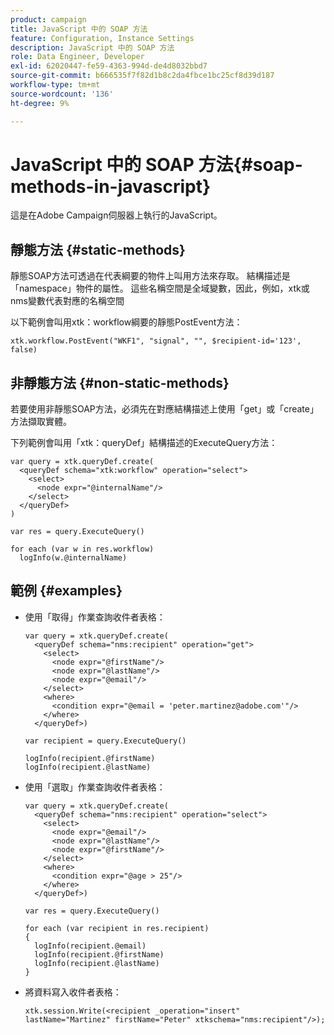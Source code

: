 ```yaml
---
product: campaign
title: JavaScript 中的 SOAP 方法
feature: Configuration, Instance Settings
description: JavaScript 中的 SOAP 方法
role: Data Engineer, Developer
exl-id: 62020447-fe59-4363-994d-de4d8032bbd7
source-git-commit: b666535f7f82d1b8c2da4fbce1bc25cf8d39d187
workflow-type: tm+mt
source-wordcount: '136'
ht-degree: 9%

---
```


# JavaScript 中的 SOAP 方法{#soap-methods-in-javascript}

這是在Adobe Campaign伺服器上執行的JavaScript。

## 靜態方法 {#static-methods}

靜態SOAP方法可透過在代表綱要的物件上叫用方法來存取。 結構描述是「namespace」物件的屬性。 這些名稱空間是全域變數，因此，例如，xtk或nms變數代表對應的名稱空間

以下範例會叫用xtk：workflow綱要的靜態PostEvent方法：

```
xtk.workflow.PostEvent("WKF1", "signal", "", $recipient-id='123', false) 
```

## 非靜態方法 {#non-static-methods}

若要使用非靜態SOAP方法，必須先在對應結構描述上使用「get」或「create」方法擷取實體。

下列範例會叫用「xtk：queryDef」結構描述的ExecuteQuery方法：

```
var query = xtk.queryDef.create(
  <queryDef schema="xtk:workflow" operation="select">
    <select>
      <node expr="@internalName"/>
    </select>
  </queryDef>
)

var res = query.ExecuteQuery()

for each (var w in res.workflow) 
  logInfo(w.@internalName)
```

## 範例 {#examples}

* 使用「取得」作業查詢收件者表格：

  ```
  var query = xtk.queryDef.create(  
    <queryDef schema="nms:recipient" operation="get">    
      <select>      
        <node expr="@firstName"/>      
        <node expr="@lastName"/>      
        <node expr="@email"/>    
      </select>    
      <where>      
        <condition expr="@email = 'peter.martinez@adobe.com'"/>    
      </where>  
    </queryDef>)
  
  var recipient = query.ExecuteQuery()
  
  logInfo(recipient.@firstName)
  logInfo(recipient.@lastName)
  ```

* 使用「選取」作業查詢收件者表格：

  ```
  var query = xtk.queryDef.create(  
    <queryDef schema="nms:recipient" operation="select">    
      <select>      
        <node expr="@email"/>      
        <node expr="@lastName"/>      
        <node expr="@firstName"/>    
      </select>    
      <where>      
        <condition expr="@age > 25"/>    
      </where>    
    </queryDef>)
  
  var res = query.ExecuteQuery()
  
  for each (var recipient in res.recipient) 
  {  
    logInfo(recipient.@email)  
    logInfo(recipient.@firstName)  
    logInfo(recipient.@lastName)
  }
  ```

* 將資料寫入收件者表格：

  ```
  xtk.session.Write(<recipient _operation="insert" lastName="Martinez" firstName="Peter" xtkschema="nms:recipient"/>);
  ```
